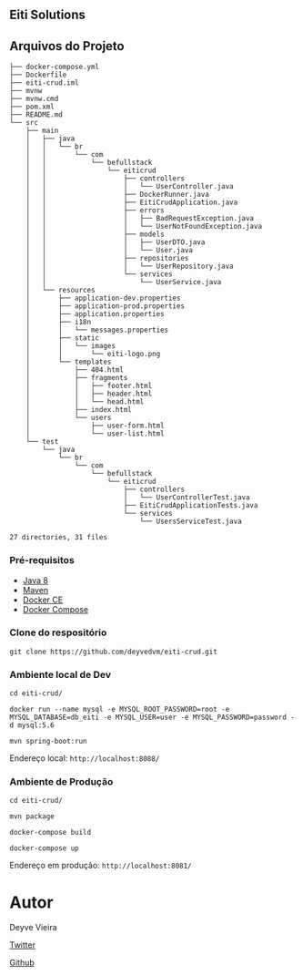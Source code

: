## Eiti Solutions 

## Arquivos do Projeto

```text
├── docker-compose.yml
├── Dockerfile
├── eiti-crud.iml
├── mvnw
├── mvnw.cmd
├── pom.xml
├── README.md
└── src
    ├── main
    │   ├── java
    │   │   └── br
    │   │       └── com
    │   │           └── befullstack
    │   │               └── eiticrud
    │   │                   ├── controllers
    │   │                   │   └── UserController.java
    │   │                   ├── DockerRunner.java
    │   │                   ├── EitiCrudApplication.java
    │   │                   ├── errors
    │   │                   │   ├── BadRequestException.java
    │   │                   │   └── UserNotFoundException.java
    │   │                   ├── models
    │   │                   │   ├── UserDTO.java
    │   │                   │   └── User.java
    │   │                   ├── repositories
    │   │                   │   └── UserRepository.java
    │   │                   └── services
    │   │                       └── UserService.java
    │   └── resources
    │       ├── application-dev.properties
    │       ├── application-prod.properties
    │       ├── application.properties
    │       ├── i18n
    │       │   └── messages.properties
    │       ├── static
    │       │   └── images
    │       │       └── eiti-logo.png
    │       └── templates
    │           ├── 404.html
    │           ├── fragments
    │           │   ├── footer.html
    │           │   ├── header.html
    │           │   └── head.html
    │           ├── index.html
    │           └── users
    │               ├── user-form.html
    │               └── user-list.html
    └── test
        └── java
            └── br
                └── com
                    └── befullstack
                        └── eiticrud
                            ├── controllers
                            │   └── UserControllerTest.java
                            ├── EitiCrudApplicationTests.java
                            └── services
                                └── UsersServiceTest.java

27 directories, 31 files
```

### Pré-requisitos

* [Java 8](http://www.oracle.com/technetwork/pt/java/javase/downloads/jdk8-downloads-2133151.html)
* [Maven](https://maven.apache.org)
* [Docker CE](https://www.docker.com/community-edition)
* [Docker Compose](https://docs.docker.com/compose/)



### Clone do respositório

```text
git clone https://github.com/deyvedvm/eiti-crud.git
```


### Ambiente local de Dev

```text
cd eiti-crud/

docker run --name mysql -e MYSQL_ROOT_PASSWORD=root -e MYSQL_DATABASE=db_eiti -e MYSQL_USER=user -e MYSQL_PASSWORD=password -d mysql:5.6

mvn spring-boot:run
```

Endereço local:  `http://localhost:8088/`



### Ambiente de Produção

```text
cd eiti-crud/

mvn package

docker-compose build

docker-compose up
```
Endereço em produção:  `http://localhost:8081/`


# Autor

Deyve Vieira 

[Twitter](https://twitter.com/deyvedvm)

[Github](https://github.com/deyvedvm)



